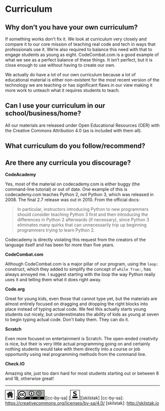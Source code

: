# Curriculum

## Why don’t you have your own curriculum?

If something works don't fix it. We look at curriculum very closely
and compare it to our core mission of teaching real code and tech
in ways that professionals use it. We’re also required to balance
this need with that to engage students as young as eight.
CodeCombat.com is a good example of what we see as a perfect balance
of these things. It isn’t perfect, but it is close enough to use
without having to create our own.

We actually do have a lot of our own curriculum because a lot of
educational material is either non-existent for the most recent
version of the technology we are teaching or has significant flaws in
our view making it more work to unteach what it requires students to
teach. 

## Can I use your curriculum in our school/business/home?

All our materials are released under Open Educational Resources
(OER) with the Creative Commons Attribution 4.0 (as is included
with them all).

## What curriculum do you follow/recommend?
## Are there any curricula you discourage?

**CodeAcademy**

Yes, most of the material on codecademy.com is either buggy (the
command-line tutorial) or out of date. One example of this is
codecademy.com teaches Python 2, not Python 3, which was released
in 2008. The final 2.7 release was out in 2010. From the official
docs:

> In particular, instructors introducing Python to new programmers
> should consider teaching Python 3 first and then introducing the
> differences in Python 2 afterwards (if necessary), since Python
> 3 eliminates many quirks that can unnecessarily trip up beginning
> programmers trying to learn Python 2.

Codecademy is directly violating this request from the creators of the
language itself and has been for more than five years.

**CodeCombat.com**

Although CodeCombat.com is a major pillar of our program, using the
`loop:` construct, which they added to simplify the concept of
`while True:`, has always annoyed me. I suggest starting with the loop
the way Python really uses it and telling them what it does right
away.

**Code.org**

Great for young kids, even those that cannot type yet, but the
materials are almost entirely focused on dragging and dropping the
right blocks into place instead of typing actual code. We feel this
actually starts young students out nicely, but underestimates the
ability of kids as young at seven to begin typing actual code. Don't
baby them. They can do it.

**Scratch**

Even more focused on entertainment is Scratch. The open-ended
creativity is nice, but their is very little actual programming going
on and certainly nothing students would take with them directly into
a course or job opportunity using real programming methods from the
command line.

**Check.IO**

Amazing site, just too darn hard for most students starting out or
between 8 and 18, otherwise great!
 
---
[![home](/assets/home-bw.png)](/README.md)
[![cc-by-sa](/assets/cc-by-sa.png)][cc-by-sa]
[![skilstak](/assets/skilstak-logo-bw.png)][skilstak]
[cc-by-sa]: https://creativecommons.org/licenses/by-sa/4.0/
[skilstak]: http://skilstak.io

